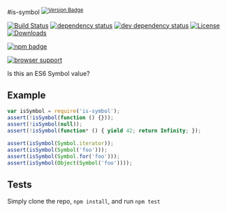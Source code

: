 #is-symbol <sup>[![Version Badge][2]][1]</sup>

[![Build Status][3]][4]
[![dependency status][5]][6]
[![dev dependency status][7]][8]
[![License][license-image]][license-url]
[![Downloads][downloads-image]][downloads-url]

[![npm badge][11]][1]

[![browser support][9]][10]

Is this an ES6 Symbol value?

## Example

```js
var isSymbol = require('is-symbol');
assert(!isSymbol(function () {}));
assert(!isSymbol(null));
assert(!isSymbol(function* () { yield 42; return Infinity; });

assert(isSymbol(Symbol.iterator));
assert(isSymbol(Symbol('foo')));
assert(isSymbol(Symbol.for('foo')));
assert(isSymbol(Object(Symbol('foo'))));
```

## Tests
Simply clone the repo, `npm install`, and run `npm test`

[1]: https://npmjs.org/package/is-symbol
[2]: http://versionbadg.es/ljharb/is-symbol.svg
[3]: https://travis-ci.org/ljharb/is-symbol.svg
[4]: https://travis-ci.org/ljharb/is-symbol
[5]: https://david-dm.org/ljharb/is-symbol.svg
[6]: https://david-dm.org/ljharb/is-symbol
[7]: https://david-dm.org/ljharb/is-symbol/dev-status.svg
[8]: https://david-dm.org/ljharb/is-symbol#info=devDependencies
[9]: https://ci.testling.com/ljharb/is-symbol.png
[10]: https://ci.testling.com/ljharb/is-symbol
[11]: https://nodei.co/npm/is-symbol.png?downloads=true&stars=true
[license-image]: http://img.shields.io/npm/l/is-symbol.svg
[license-url]: LICENSE
[downloads-image]: http://img.shields.io/npm/dm/is-symbol.svg
[downloads-url]: http://npm-stat.com/charts.html?package=is-symbol
